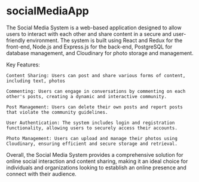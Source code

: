 # socialMediaApp
The Social Media System is a web-based application designed to allow users to interact with each other and share content in a secure and user-friendly environment. The system is built using React and Redux for the front-end, Node.js and Express.js for the back-end, PostgreSQL for database management, and Cloudinary for photo storage and management.

Key Features:

    Content Sharing: Users can post and share various forms of content, including text, photos

    Commenting: Users can engage in conversations by commenting on each other's posts, creating a dynamic and interactive community.

    Post Management: Users can delete their own posts and report posts that violate the community guidelines.

    User Authentication: The system includes login and registration functionality, allowing users to securely access their accounts.

    Photo Management: Users can upload and manage their photos using Cloudinary, ensuring efficient and secure storage and retrieval.

Overall, the Social Media System provides a comprehensive solution for online social interaction and content sharing, making it an ideal choice for individuals and organizations looking to establish an online presence and connect with their audience.
